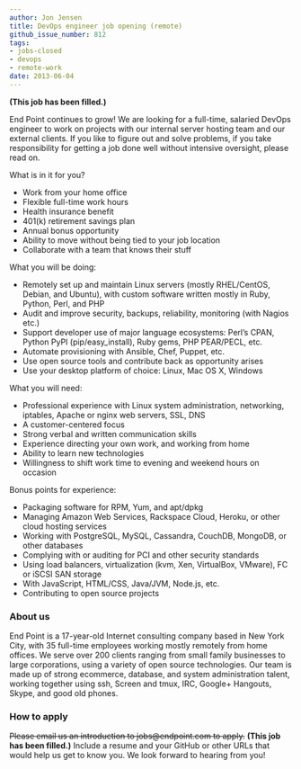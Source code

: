 ```yaml
---
author: Jon Jensen
title: DevOps engineer job opening (remote)
github_issue_number: 812
tags:
- jobs-closed
- devops
- remote-work
date: 2013-06-04
---
```


**(This job has been filled.)**

End Point continues to grow! We are looking for a full-time, salaried DevOps engineer to work on projects with our internal server hosting team and our external clients. If you like to figure out and solve problems, if you take responsibility for getting a job done well without intensive oversight, please read on.

What is in it for you?

- Work from your home office
- Flexible full-time work hours
- Health insurance benefit
- 401(k) retirement savings plan
- Annual bonus opportunity
- Ability to move without being tied to your job location
- Collaborate with a team that knows their stuff

What you will be doing:

- Remotely set up and maintain Linux servers (mostly RHEL/CentOS, Debian, and Ubuntu), with custom software written mostly in Ruby, Python, Perl, and PHP
- Audit and improve security, backups, reliability, monitoring (with Nagios etc.)
- Support developer use of major language ecosystems: Perl’s CPAN, Python PyPI (pip/easy_install), Ruby gems, PHP PEAR/PECL, etc.
- Automate provisioning with Ansible, Chef, Puppet, etc.
- Use open source tools and contribute back as opportunity arises
- Use your desktop platform of choice: Linux, Mac OS X, Windows

What you will need:

- Professional experience with Linux system administration, networking, iptables, Apache or nginx web servers, SSL, DNS
- A customer-centered focus
- Strong verbal and written communication skills
- Experience directing your own work, and working from home
- Ability to learn new technologies
- Willingness to shift work time to evening and weekend hours on occasion

Bonus points for experience:

- Packaging software for RPM, Yum, and apt/dpkg
- Managing Amazon Web Services, Rackspace Cloud, Heroku, or other cloud hosting services
- Working with PostgreSQL, MySQL, Cassandra, CouchDB, MongoDB, or other databases
- Complying with or auditing for PCI and other security standards
- Using load balancers, virtualization (kvm, Xen, VirtualBox, VMware), FC or iSCSI SAN storage
- With JavaScript, HTML/CSS, Java/JVM, Node.js, etc.
- Contributing to open source projects

### About us

End Point is a 17-year-old Internet consulting company based in New York City, with 35 full-time employees working mostly remotely from home offices. We serve over 200 clients ranging from small family businesses to large corporations, using a variety of open source technologies. Our team is made up of strong ecommerce, database, and system administration talent, working together using ssh, Screen and tmux, IRC, Google+ Hangouts, Skype, and good old phones.

### How to apply

~~Please email us an introduction to jobs&#x40;endpoint.com to apply.~~
**(This job has been filled.)**
Include a resume and your GitHub or other URLs that would help us get to know you. We look forward to hearing from you!
